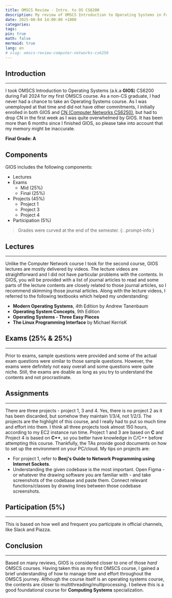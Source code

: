 ```yaml
---
title: OMSCS Review - Intro. to OS CS6200
description: My review of OMSCS Introduction to Operating Systems in Fall 2024
date: 2025-08-04 14:00:00 +1000
categories:
tags:
pin: true
math: false
mermaid: true
lang: en
# slug: omscs-review-computer-networks-cs6250
---
```


## Introduction

---

I took OMSCS Introduction to Operating Systems (a.k.a **GIOS**) CS6200 during Fall 2024 for my first OMSCS course. As a non-CS graduate, I had never had a chance to take an Operating Systems course. As I was unemployed at that time and did not have other commitments, I initially enrolled in both GIOS and [CN (Computer Networks CS6250)](https://siwoo-blog.pages.dev/posts/omscs-review-computer-networks-cs6250/), but had to drop CN in the first week as I was quite overwhelmed by GIOS. It has been more than 6 months since I finished GIOS, so please take into account that my memory might be inaccurate.

**Final Grade: A**

## Components

GIOS includes the following components:

- Lectures
- Exams
  - Mid (25%)
  - Final (25%)
- Projects (45%)
  - Project 1
  - Project 3
  - Project 4
- Participation (5%)

>Grades were curved at the end of the semester.
{: .prompt-info }

## Lectures

---

Unlike the Computer Network course I took for the second course, GIOS lectures are mostly delivered by videos. The lecture videos are straightforward and I did not have particular problems with the contents. In GIOS, you will be provided with a list of journal articles to read and some parts of the lecture contents are closely related to those journal articles, so I recommend skimming those journal articles. Along with the lecture videos, I referred to the following textbooks which helped my understanding:
  - **Modern Operating Systems**, 4th Edition by Andrew Tanenbaum
  - **Operating System Concepts**, 9th Edition
  - **Operating Systems - Three Easy Pieces**
  - **The Linux Programming Interface** by Michael KerrisK

## Exams (25% & 25%)

---

Prior to exams, sample questions were provided and some of the actual exam questions were similar to those sample questions. However, the exams were definitely not easy overall and some questions were quite niche. Still, the exams are doable as long as you try to understand the contents and not procrastinate.

## Assignments

---

There are three projects - project 1, 3 and 4. Yes, there is no project 2 as it has been discarded, but somehow they maintain 1/3/4, not 1/2/3. The projects are the highlight of this course, and I really had to put so much time and effort into them. I think all three projects took almost 150 hours, according to my EC2 instance run time. Project 1 and 3 are based on **C** and Project 4 is based on **C++**, so you better have knowledge in C/C++ before attempting this course. Thankfully, the TAs provide good documents on how to set up the environment on your PC/cloud. My tips on projects are:
  - For project 1, refer to **Beej's Guide to Network Programming using Internet Sockets**.
  - Understanding the given codebase is the most important. Open Figma - or whatever the drawing software you are familiar with - and take screenshots of the codebase and paste them. Connect relevant functions/classes by drawing lines between those codebase screenshots.


## Participation (5%)

---

This is based on how well and frequent you participate in official channels, like Slack and Piazza.

## Conclusion

---

Based on many reviews, GIOS is considered closer to one of those *hard* OMSCS courses. Having taken this as my first OMSCS course, I gained a brief understanding of how to manage time and effort throughout the OMSCS journey. Although the course itself is an operating systems course, the contents are closer to multithreading/multiprocessing. I believe this is a good foundational course for **Computing Systems** specialization.  
